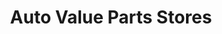 ---
title: "Auto Value Parts Stores"
url: /bowling-green/auto-value-parts-stores/
shop: car parts
---